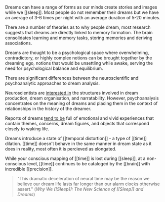 Dreams can have a range of forms as our minds create stories and images while we [[sleep]]. Most people do not remember their dreams but we have an average of 3-6 times per night with an average duration of 5-20 minutes.

There are a number of theories as to why people dream, most research suggests that dreams are directly linked to memory formation. The brain consolidates learning and memory tasks, storing memories and deriving associations.

Dreams are thought to be a psychological space where overwhelming, contradictory, or highly complex notions can be brought together by the dreaming ego, notions that would be unsettling while awake, serving the need for psychological balance and equilibrium.

There are significant differences between the neuroscientific and psychoanalytic approaches to dream analysis.

Neuroscientists are [interested in](https://www.ncbi.nlm.nih.gov/pubmed/10669969) the structures involved in dream production, dream organisation, and narratability. However, psychoanalysis concentrates on the meaning of dreams and placing them in the context of relationships in the history of the dreamer.

Reports of dreams [tend to be](https://www.ncbi.nlm.nih.gov/pubmed/21075010/) full of emotional and vivid experiences that contain themes, concerns, dream figures, and objects that correspond closely to waking life.

Dreams introduce a state of [[temporal distortion]] - a type of [[time]] dilation. [[time]] doesn't behave in the same manner in dream state as it does in reality, most often it is percieved as elongated.

While your conscious mapping of [[time]] is lost during [[sleep]], at a non-conscious level, [[time]] continues to be cataloged by the [[brain]] with incredible [[precision]].

> "This dramatic deceleration of neural time may be the reason we believe our dream life lasts far longer than our alarm clocks otherwise assert."
> (*Why We [[Sleep]]: The New Science of [[Sleep]] and Dreams*)